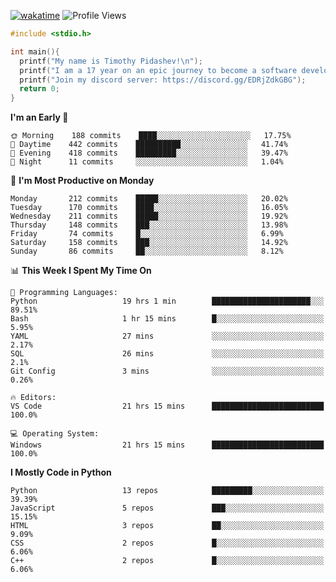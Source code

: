 [![wakatime](https://wakatime.com/badge/user/b920b284-3cde-4cd4-b72e-f7f22d050b16.svg)](https://wakatime.com/@b920b284-3cde-4cd4-b72e-f7f22d050b16)
![Profile Views](http://img.shields.io/badge/Profile%20Views-256-blue)
```c
#include <stdio.h>

int main(){
  printf("My name is Timothy Pidashev!\n"); 
  printf("I am a 17 year on an epic journey to become a software developer!\n");
  printf("Join my discord server: https://discord.gg/EDRjZdkGBG");
  return 0;
}
```

<!--START_SECTION:waka-->
**I'm an Early 🐤** 

```text
🌞 Morning    188 commits    ████░░░░░░░░░░░░░░░░░░░░░   17.75% 
🌆 Daytime    442 commits    ██████████░░░░░░░░░░░░░░░   41.74% 
🌃 Evening    418 commits    █████████░░░░░░░░░░░░░░░░   39.47% 
🌙 Night      11 commits     ░░░░░░░░░░░░░░░░░░░░░░░░░   1.04%

```
📅 **I'm Most Productive on Monday** 

```text
Monday       212 commits    █████░░░░░░░░░░░░░░░░░░░░   20.02% 
Tuesday      170 commits    ████░░░░░░░░░░░░░░░░░░░░░   16.05% 
Wednesday    211 commits    █████░░░░░░░░░░░░░░░░░░░░   19.92% 
Thursday     148 commits    ███░░░░░░░░░░░░░░░░░░░░░░   13.98% 
Friday       74 commits     █░░░░░░░░░░░░░░░░░░░░░░░░   6.99% 
Saturday     158 commits    ███░░░░░░░░░░░░░░░░░░░░░░   14.92% 
Sunday       86 commits     ██░░░░░░░░░░░░░░░░░░░░░░░   8.12%

```


📊 **This Week I Spent My Time On** 

```text
💬 Programming Languages: 
Python                   19 hrs 1 min        ██████████████████████░░░   89.51% 
Bash                     1 hr 15 mins        █░░░░░░░░░░░░░░░░░░░░░░░░   5.95% 
YAML                     27 mins             ░░░░░░░░░░░░░░░░░░░░░░░░░   2.17% 
SQL                      26 mins             ░░░░░░░░░░░░░░░░░░░░░░░░░   2.1% 
Git Config               3 mins              ░░░░░░░░░░░░░░░░░░░░░░░░░   0.26%

🔥 Editors: 
VS Code                  21 hrs 15 mins      █████████████████████████   100.0%

💻 Operating System: 
Windows                  21 hrs 15 mins      █████████████████████████   100.0%

```

**I Mostly Code in Python** 

```text
Python                   13 repos            █████████░░░░░░░░░░░░░░░░   39.39% 
JavaScript               5 repos             ███░░░░░░░░░░░░░░░░░░░░░░   15.15% 
HTML                     3 repos             ██░░░░░░░░░░░░░░░░░░░░░░░   9.09% 
CSS                      2 repos             █░░░░░░░░░░░░░░░░░░░░░░░░   6.06% 
C++                      2 repos             █░░░░░░░░░░░░░░░░░░░░░░░░   6.06%

```



<!--END_SECTION:waka-->
